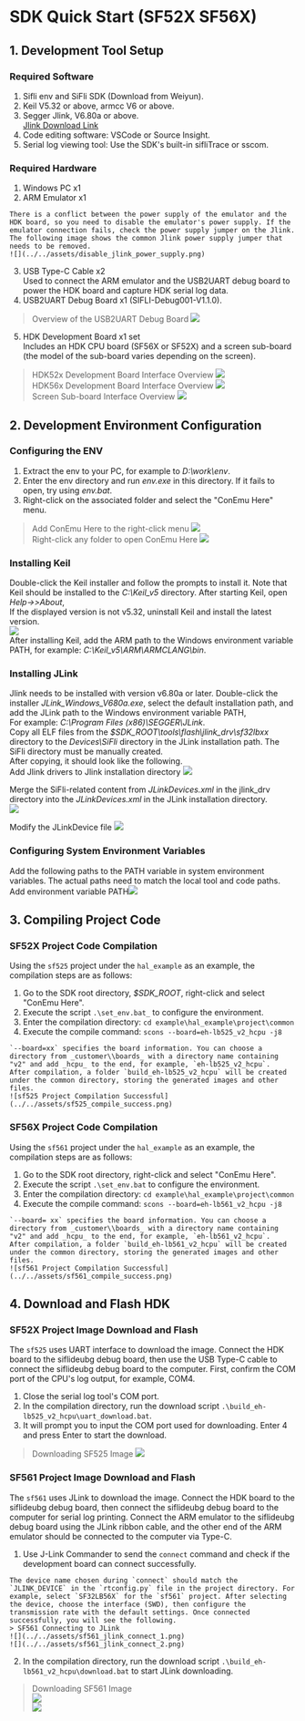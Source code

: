 ﻿
# SDK Quick Start (SF52X SF56X)

## 1. Development Tool Setup
### Required Software
1. Sifli env and SiFli SDK (Download from Weiyun).
2. Keil V5.32 or above, armcc V6 or above.
3. Segger Jlink, V6.80a or above.  
   [Jlink Download Link](https://www.segger.com/downloads/jlink/JLink_Windows.exe)
4. Code editing software: VSCode or Source Insight.
5. Serial log viewing tool: Use the SDK's built-in sifliTrace or sscom.

### Required Hardware
1. Windows PC x1
2. ARM Emulator x1  
```{note}  
There is a conflict between the power supply of the emulator and the HDK board, so you need to disable the emulator's power supply. If the emulator connection fails, check the power supply jumper on the Jlink.  
The following image shows the common Jlink power supply jumper that needs to be removed. 
![](../../assets/disable_jlink_power_supply.png)
```
3. USB Type-C Cable x2  
   Used to connect the ARM emulator and the USB2UART debug board to power the HDK board and capture HDK serial log data.
4. USB2UART Debug Board x1 (SIFLI-Debug001-V1.1.0).  
>  Overview of the USB2UART Debug Board ![](../../assets/hdk_sifli_debug_overview.png)
5. HDK Development Board x1 set  
   Includes an HDK CPU board (SF56X or SF52X) and a screen sub-board (the model of the sub-board varies depending on the screen).  
>  HDK52x Development Board Interface Overview ![](../../assets/hdk_micro_overview.png)  
>  HDK56x Development Board Interface Overview ![](../../assets/hdk_lite_overview.png)  
>  Screen Sub-board Interface Overview ![](../../assets/hdk_screen_overview.png)

## 2. Development Environment Configuration
### Configuring the ENV
1. Extract the env to your PC, for example to _D:\work\env_.
2. Enter the env directory and run _env.exe_ in this directory. If it fails to open, try using _env.bat_.
3. Right-click on the associated folder and select the "ConEmu Here" menu.
>  Add ConEmu Here to the right-click menu ![](../../assets/add_env_conemu_1.png)  
>  Right-click any folder to open ConEmu Here ![](../../assets/add_env_conemu_2.png)

### Installing Keil
Double-click the Keil installer and follow the prompts to install it. Note that Keil should be installed to the _C:\Keil_v5_ directory. After starting Keil, open _Help->>About_,  
If the displayed version is not v5.32, uninstall Keil and install the latest version.  
![](../../assets/keil_version_about.png)  
After installing Keil, add the ARM path to the Windows environment variable PATH, for example: _C:\Keil_v5\ARM\ARMCLANG\bin_.

### Installing JLink
Jlink needs to be installed with version v6.80a or later. Double-click the installer _JLink_Windows_V680a.exe_, select the default installation path, and add the JLink path to the Windows environment variable PATH,  
For example: _C:\Program Files (x86)\SEGGER\JLink_.  
Copy all ELF files from the _$SDK_ROOT\tools\flash\jlink_drv\sf32lbxx_ directory to the _Devices\SiFli_ directory in the JLink installation path. The SiFli directory must be manually created.  
After copying, it should look like the following.  
Add Jlink drivers to Jlink installation directory ![](../../assets/JLink_drv_1.png)

Merge the SiFli-related content from _JLinkDevices.xml_ in the jlink_drv directory into the _JLinkDevices.xml_ in the JLink installation directory.  
![](../../assets/JLink_drv_2.png)

Modify the JLinkDevice file ![](../../assets/JLink_drv_3.png)

### Configuring System Environment Variables
Add the following paths to the PATH variable in system environment variables. The actual paths need to match the local tool and code paths.  
Add environment variable PATH![](../../assets/add_env_path.png)

## 3. Compiling Project Code
### SF52X Project Code Compilation
Using the `sf525` project under the `hal_example` as an example, the compilation steps are as follows:  
1. Go to the SDK root directory, _$SDK_ROOT_, right-click and select "ConEmu Here".
2. Execute the script `.\set_env.bat_` to configure the environment.
3. Enter the compilation directory: `cd example\hal_example\project\common`
4. Execute the compile command: `scons --board=eh-lb525_v2_hcpu -j8`
```{note}  
`--board=xx` specifies the board information. You can choose a directory from _customer\\boards_ with a directory name containing "v2" and add _hcpu_ to the end, for example, `eh-lb525_v2_hcpu`.  
After compilation, a folder `build_eh-lb525_v2_hcpu` will be created under the common directory, storing the generated images and other files.  
![sf525 Project Compilation Successful](../../assets/sf525_compile_success.png)
```

### SF56X Project Code Compilation
Using the `sf561` project under the `hal_example` as an example, the compilation steps are as follows:  
1. Go to the SDK root directory, right-click and select "ConEmu Here".
2. Execute the script `.\set_env.bat` to configure the environment.
3. Enter the compilation directory: `cd example\hal_example\project\common`
4. Execute the compile command: `scons --board=eh-lb561_v2_hcpu -j8`
```{note}  
`--board= xx` specifies the board information. You can choose a directory from _customer\\boards_ with a directory name containing "v2" and add _hcpu_ to the end, for example, `eh-lb561_v2_hcpu`.  
After compilation, a folder `build_eh-lb561_v2_hcpu` will be created under the common directory, storing the generated images and other files.  
![sf561 Project Compilation Successful](../../assets/sf561_compile_success.png)
```

## 4. Download and Flash HDK
### SF52X Project Image Download and Flash
The `sf525` uses UART interface to download the image. Connect the HDK board to the siflideubg debug board, then use the USB Type-C cable to connect the siflideubg debug board to the computer. First, confirm the COM port of the CPU's log output, for example, COM4.  
1. Close the serial log tool's COM port.
2. In the compilation directory, run the download script `.\build_eh-lb525_v2_hcpu\uart_download.bat`.
3. It will prompt you to input the COM port used for downloading. Enter 4 and press Enter to start the download.  
> Downloading SF525 Image ![](../../assets/sf525_download_img.png)

### SF561 Project Image Download and Flash
The `sf561` uses JLink to download the image. Connect the HDK board to the siflideubg debug board, then connect the siflideubg debug board to the computer for serial log printing. Connect the ARM emulator to the siflideubg debug board using the JLink ribbon cable, and the other end of the ARM emulator should be connected to the computer via Type-C.  
1. Use J-Link Commander to send the `connect` command and check if the development board can connect successfully.  
```{note}  
The device name chosen during `connect` should match the `JLINK_DEVICE` in the `rtconfig.py` file in the project directory. For example, select `SF32LB56X` for the `sf561` project. After selecting the device, choose the interface (SWD), then configure the transmission rate with the default settings. Once connected successfully, you will see the following.
> SF561 Connecting to JLink  
![](../../assets/sf561_jlink_connect_1.png)  
![](../../assets/sf561_jlink_connect_2.png)  
```
2. In the compilation directory, run the download script `.\build_eh-lb561_v2_hcpu\download.bat` to start JLink downloading.  
> Downloading SF561 Image  
![](../../assets/sf561_download_img_1.png)  
![](../../assets/sf561_download_img_2.png)

